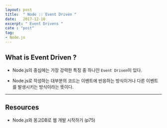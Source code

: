 ```yaml
---
layout: post
title:  " Node :: Event Driven "
date:   2017-12-18
excerpt: " Event Drivens "
cate : "post"
tag:
- Node.js
---
```


## What is Event Driven ?

* Node.js의 중심에는 가장 강력한 특징 중 하나인 `Event Driven`이 있다.

* Node.js로 작성하는 대부분의 코드는 이벤트에 반응하는 방식이거나 다른 이벤트를 발생시키는 방식이라는 뜻이다.
---


## Resources 

* Node.js와 몽고DB로 웹 개발 시작하기 (p75)